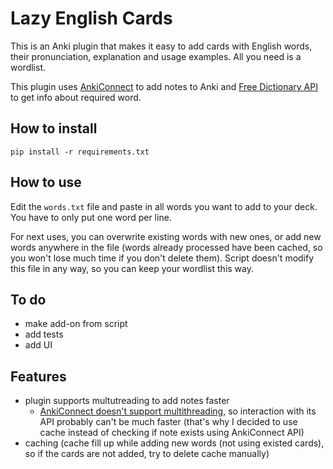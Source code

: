 # Lazy English Cards

This is an Anki plugin that makes it easy to add cards with English words, their pronunciation, explanation and usage examples. All you need is a wordlist.

This plugin uses [AnkiConnect] to add notes to Anki and [Free Dictionary API] to get info about required word.

## How to install

```
pip install -r requirements.txt
```

## How to use

Edit the `words.txt` file and paste in all words you want to add to your deck. You have to only put one word per line.

For next uses, you can overwrite existing words with new ones, or add new words anywhere in the file (words already processed have been cached, so you won't lose much time if you don't delete them). Script doesn't modify this file in any way, so you can keep your wordlist this way.

## To do

- make add-on from script
- add tests
- add UI

## Features
- plugin supports multutreading to add notes faster 
    - [AnkiConnect doesn't support multithreading], so interaction with its API probably can't be much faster (that's why I decided to use cache instead of checking if note exists using AnkiConnect API)
- caching (cache fill up while adding new words (not using existed cards), so if the cards are not added, try to delete cache manually)

[AnkiConnect]: https://ankiweb.net/shared/info/2055492159
[Free Dictionary API]: https://dictionaryapi.dev
[AnkiConnect doesn't support multithreading]: https://github.com/FooSoft/anki-connect/issues/2#issuecomment-271170024